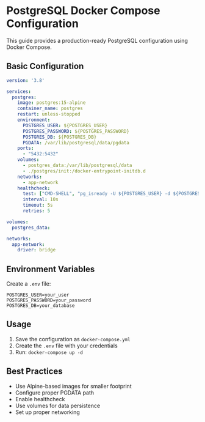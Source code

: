 # PostgreSQL Docker Compose Configuration

This guide provides a production-ready PostgreSQL configuration using Docker Compose.

## Basic Configuration

```yaml
version: '3.8'

services:
  postgres:
    image: postgres:15-alpine
    container_name: postgres
    restart: unless-stopped
    environment:
      POSTGRES_USER: ${POSTGRES_USER}
      POSTGRES_PASSWORD: ${POSTGRES_PASSWORD}
      POSTGRES_DB: ${POSTGRES_DB}
      PGDATA: /var/lib/postgresql/data/pgdata
    ports:
      - "5432:5432"
    volumes:
      - postgres_data:/var/lib/postgresql/data
      - ./postgres/init:/docker-entrypoint-initdb.d
    networks:
      - app-network
    healthcheck:
      test: ["CMD-SHELL", "pg_isready -U ${POSTGRES_USER} -d ${POSTGRES_DB}"]
      interval: 10s
      timeout: 5s
      retries: 5

volumes:
  postgres_data:

networks:
  app-network:
    driver: bridge
```

## Environment Variables

Create a `.env` file:

```env
POSTGRES_USER=your_user
POSTGRES_PASSWORD=your_password
POSTGRES_DB=your_database
```

## Usage

1. Save the configuration as `docker-compose.yml`
2. Create the `.env` file with your credentials
3. Run: `docker-compose up -d`

## Best Practices

- Use Alpine-based images for smaller footprint
- Configure proper PGDATA path
- Enable healthcheck
- Use volumes for data persistence
- Set up proper networking
